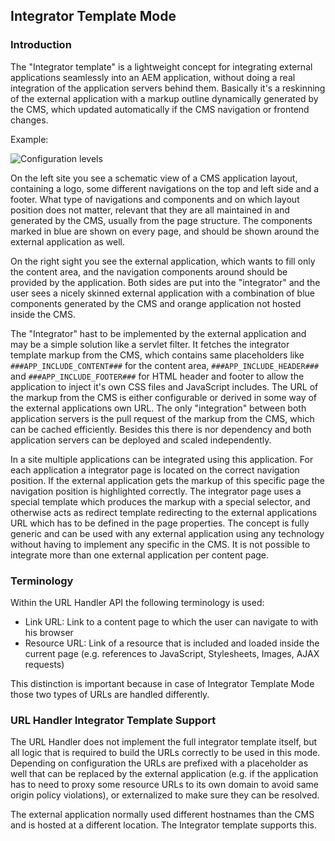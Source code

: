 ## Integrator Template Mode


### Introduction

The "Integrator template" is a lightweight concept for integrating external applications seamlessly into an AEM application, without doing a real integration of the application servers behind them. Basically it's a reskinning of the external application with a markup outline dynamically generated by the CMS, which updated automatically if the CMS navigation or frontend changes.

Example:

![Configuration levels](images/integrator_concept.gif)

On the left site you see a schematic view of a CMS application layout, containing a logo, some different navigations on the top and left side and a footer. What type of navigations and components and on which layout position does not matter, relevant that they are all maintained in and generated by the CMS, usually from the page structure. The components marked in blue are shown on every page, and should be shown around the external application as well.

On the right sight you see the external application, which wants to fill only the content area, and the navigation components around should be provided by the application. Both sides are put into the "integrator" and the user sees a nicely skinned external application with a combination of blue components generated by the CMS and orange application not hosted inside the CMS.

The "Integrator" hast to be implemented by the external application and may be a simple solution like a servlet filter. It fetches the integrator template markup from the CMS, which contains same placeholders like `###APP_INCLUDE_CONTENT###` for the content area, `###APP_INCLUDE_HEADER###` and `###APP_INCLUDE_FOOTER###` for HTML header and footer to allow the application to inject it's own CSS files and JavaScript includes. The URL of the markup from the CMS is either configurable or derived in some way of the external applications own URL. The only "integration" between both application servers is the pull request of the markup from the CMS, which can be cached efficiently. Besides this there is nor dependency and both application servers can be deployed and scaled independently.

In a site multiple applications can be integrated using this application. For each application a integrator page is located on the correct navigation position. If the external application gets the markup of this specific page the navigation position is highlighted correctly. The integrator page uses a special template which produces the markup with a special selector, and otherwise acts as redirect template redirecting to the external applications URL which has to be defined in the page properties. The concept is fully generic and can be used with any external application using any technology without having to implement any specific in the CMS. It is not possible to integrate more than one external application per content page.


### Terminology

Within the URL Handler API the following terminology is used:

* Link URL: Link to a content page to which the user can navigate to with his browser
* Resource URL: Link of a resource that is included and loaded inside the current page (e.g. references to JavaScript, Stylesheets, Images, AJAX requests)

This distinction is important because in case of Integrator Template Mode those two types of URLs are handled differently.


### URL Handler Integrator Template Support

The URL Handler does not implement the full integrator template itself, but all logic that is required to build the URLs correctly to be used in this mode. Depending on configuration the URLs are prefixed with a placeholder as well that can be replaced by the external application (e.g. if the application has to need to proxy some resource URLs to its own domain to avoid same origin policy violations), or externalized to make sure they can be resolved.

The external application normally used different hostnames than the CMS and is hosted at a different location. The Integrator template supports this.
